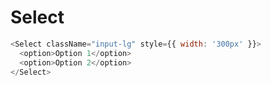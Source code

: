 # Select

```javascript
<Select className="input-lg" style={{ width: '300px' }}>
  <option>Option 1</option>
  <option>Option 2</option>
</Select>
```
